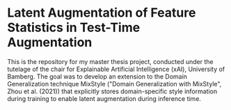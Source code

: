 # Latent Augmentation of Feature Statistics in Test-Time Augmentation

This is the repository for my master thesis project, conducted under the tutelage of the chair for Explainable Artificial Intelligence (xAI), University of Bamberg.
The goal was to develop an extension to the Domain Generalization technique MixStyle ("Domain Generalization with MixStyle", Zhou et al. (2021)) that explicitly stores domain-specific style information during training to enable latent augmentation during inference time. 